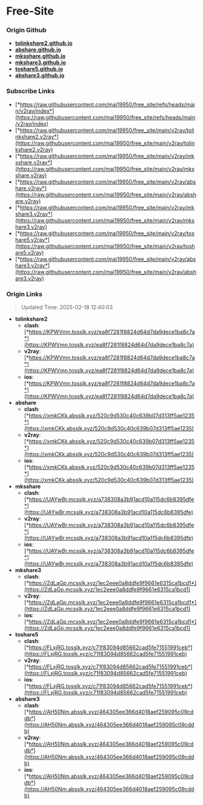 # Free-Site

### Origin Github

- [**tolinkshare2.github.io**](https://github.com/tolinkshare2/tolinkshare2.github.io)
- [**abshare.github.io**](https://github.com/abshare/abshare.github.io)
- [**mksshare.github.io**](https://github.com/mksshare/mksshare.github.io)
- [**mkshare3.github.io**](https://github.com/mkshare3/mkshare3.github.io)
- [**toshare5.github.io**](https://github.com/toshare5/toshare5.github.io)
- [**abshare3.github.io**](https://github.com/abshare3/abshare3.github.io)

### Subscribe Links

- [*https://raw.githubusercontent.com/mai19950/free_site/refs/heads/main/v2ray/index*](https://raw.githubusercontent.com/mai19950/free_site/refs/heads/main/v2ray/index)
- [*https://raw.githubusercontent.com/mai19950/free_site/main/v2ray/tolinkshare2.v2ray*](https://raw.githubusercontent.com/mai19950/free_site/main/v2ray/tolinkshare2.v2ray)
- [*https://raw.githubusercontent.com/mai19950/free_site/main/v2ray/mksshare.v2ray*](https://raw.githubusercontent.com/mai19950/free_site/main/v2ray/mksshare.v2ray)
- [*https://raw.githubusercontent.com/mai19950/free_site/main/v2ray/abshare.v2ray*](https://raw.githubusercontent.com/mai19950/free_site/main/v2ray/abshare.v2ray)
- [*https://raw.githubusercontent.com/mai19950/free_site/main/v2ray/mkshare3.v2ray*](https://raw.githubusercontent.com/mai19950/free_site/main/v2ray/mkshare3.v2ray)
- [*https://raw.githubusercontent.com/mai19950/free_site/main/v2ray/toshare5.v2ray*](https://raw.githubusercontent.com/mai19950/free_site/main/v2ray/toshare5.v2ray)
- [*https://raw.githubusercontent.com/mai19950/free_site/main/v2ray/abshare3.v2ray*](https://raw.githubusercontent.com/mai19950/free_site/main/v2ray/abshare3.v2ray)

### Origin Links

> Updated Time: 2025-02-18 12:40:03

- **tolinkshare2**
  - **clash**: [*https://KPWVmn.tosslk.xyz/ea8f7281f8824d64d7da9dece1ba8c7a*](https://KPWVmn.tosslk.xyz/ea8f7281f8824d64d7da9dece1ba8c7a)
  - **v2ray**: [*https://KPWVmn.tosslk.xyz/ea8f7281f8824d64d7da9dece1ba8c7a*](https://KPWVmn.tosslk.xyz/ea8f7281f8824d64d7da9dece1ba8c7a)
  - **ios**: [*https://KPWVmn.tosslk.xyz/ea8f7281f8824d64d7da9dece1ba8c7a*](https://KPWVmn.tosslk.xyz/ea8f7281f8824d64d7da9dece1ba8c7a)
- **abshare**
  - **clash**: [*https://xmkCKk.absslk.xyz/520c9d530c40c639b07d313ff5ae1235*](https://xmkCKk.absslk.xyz/520c9d530c40c639b07d313ff5ae1235)
  - **v2ray**: [*https://xmkCKk.absslk.xyz/520c9d530c40c639b07d313ff5ae1235*](https://xmkCKk.absslk.xyz/520c9d530c40c639b07d313ff5ae1235)
  - **ios**: [*https://xmkCKk.absslk.xyz/520c9d530c40c639b07d313ff5ae1235*](https://xmkCKk.absslk.xyz/520c9d530c40c639b07d313ff5ae1235)
- **mksshare**
  - **clash**: [*https://UAYwBr.mcsslk.xyz/a738308a3b91acd10a115dc6b8395dfe*](https://UAYwBr.mcsslk.xyz/a738308a3b91acd10a115dc6b8395dfe)
  - **v2ray**: [*https://UAYwBr.mcsslk.xyz/a738308a3b91acd10a115dc6b8395dfe*](https://UAYwBr.mcsslk.xyz/a738308a3b91acd10a115dc6b8395dfe)
  - **ios**: [*https://UAYwBr.mcsslk.xyz/a738308a3b91acd10a115dc6b8395dfe*](https://UAYwBr.mcsslk.xyz/a738308a3b91acd10a115dc6b8395dfe)
- **mkshare3**
  - **clash**: [*https://ZdLaGp.mcsslk.xyz/1ec2eee0a8ddfe9f9661e6315ca1bcd1*](https://ZdLaGp.mcsslk.xyz/1ec2eee0a8ddfe9f9661e6315ca1bcd1)
  - **v2ray**: [*https://ZdLaGp.mcsslk.xyz/1ec2eee0a8ddfe9f9661e6315ca1bcd1*](https://ZdLaGp.mcsslk.xyz/1ec2eee0a8ddfe9f9661e6315ca1bcd1)
  - **ios**: [*https://ZdLaGp.mcsslk.xyz/1ec2eee0a8ddfe9f9661e6315ca1bcd1*](https://ZdLaGp.mcsslk.xyz/1ec2eee0a8ddfe9f9661e6315ca1bcd1)
- **toshare5**
  - **clash**: [*https://FLxjRG.tosslk.xyz/c71f83094d85662cad5fe71551991ceb*](https://FLxjRG.tosslk.xyz/c71f83094d85662cad5fe71551991ceb)
  - **v2ray**: [*https://FLxjRG.tosslk.xyz/c71f83094d85662cad5fe71551991ceb*](https://FLxjRG.tosslk.xyz/c71f83094d85662cad5fe71551991ceb)
  - **ios**: [*https://FLxjRG.tosslk.xyz/c71f83094d85662cad5fe71551991ceb*](https://FLxjRG.tosslk.xyz/c71f83094d85662cad5fe71551991ceb)
- **abshare3**
  - **clash**: [*https://AH50Nm.absslk.xyz/464305ee366d4018aef259095c09cddb*](https://AH50Nm.absslk.xyz/464305ee366d4018aef259095c09cddb)
  - **v2ray**: [*https://AH50Nm.absslk.xyz/464305ee366d4018aef259095c09cddb*](https://AH50Nm.absslk.xyz/464305ee366d4018aef259095c09cddb)
  - **ios**: [*https://AH50Nm.absslk.xyz/464305ee366d4018aef259095c09cddb*](https://AH50Nm.absslk.xyz/464305ee366d4018aef259095c09cddb)
